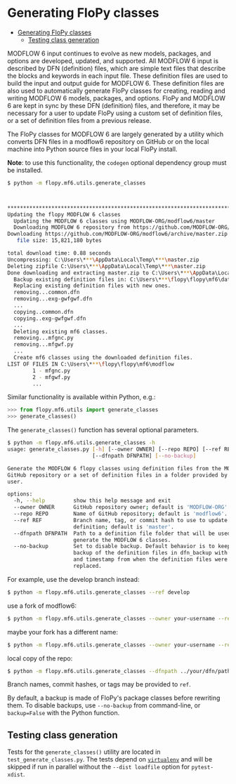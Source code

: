# Generating FloPy classes

<!-- START doctoc generated TOC please keep comment here to allow auto update -->
<!-- DON'T EDIT THIS SECTION, INSTEAD RE-RUN doctoc TO UPDATE -->

- [Generating FloPy classes](#generating-flopy-classes)
  - [Testing class generation](#testing-class-generation)

<!-- END doctoc generated TOC please keep comment here to allow auto update -->

MODFLOW 6 input continues to evolve as new models, packages, and options are developed, updated, and supported. All MODFLOW 6 input is described by DFN (definition) files, which are simple text files that describe the blocks and keywords in each input file. These definition files are used to build the input and output guide for MODFLOW 6. These definition files are also used to automatically generate FloPy classes for creating, reading and writing MODFLOW 6 models, packages, and options.  FloPy and MODFLOW 6 are kept in sync by these DFN (definition) files, and therefore, it may be necessary for a user to update FloPy using a custom set of definition files, or a set of definition files from a previous release.

The FloPy classes for MODFLOW 6 are largely generated by a utility which converts DFN files in a modflow6 repository on GitHub or on the local machine into Python source files in your local FloPy install.

**Note**: to use this functionality, the `codegen` optional dependency group must be installed.

```bash
$ python -m flopy.mf6.utils.generate_classes



************************************************************************
Updating the flopy MODFLOW 6 classes
  Updating the MODFLOW 6 classes using MODFLOW-ORG/modflow6/master
  Downloading MODFLOW 6 repository from https://github.com/MODFLOW-ORG/modflow6/archive/master.zip
Downloading https://github.com/MODFLOW-ORG/modflow6/archive/master.zip
   file size: 15,821,180 bytes

total download time: 0.88 seconds
Uncompressing: C:\Users\***\AppData\Local\Temp\***\master.zip
Deleting zipfile C:\Users\***\AppData\Local\Temp\***\master.zip
Done downloading and extracting master.zip to C:\Users\***\AppData\Local\Temp\***
  Backup existing definition files in: C:\Users\***\flopy\flopy\mf6\data\dfn
  Replacing existing definition files with new ones.
  removing...common.dfn    
  removing...exg-gwfgwf.dfn
  ...
  copying..common.dfn
  copying..exg-gwfgwf.dfn
  ...
  Deleting existing mf6 classes.
  removing...mfgnc.py
  removing...mfgwf.py
  ...
  Create mf6 classes using the downloaded definition files.
LIST OF FILES IN C:\Users\***\flopy\flopy\mf6\modflow
        1 - mfgnc.py
        2 - mfgwf.py
        ...
```
Similar functionality is available within Python, e.g.:
```python
>>> from flopy.mf6.utils import generate_classes
>>> generate_classes()
```

The `generate_classes()` function has several optional parameters.

```bash
$ python -m flopy.mf6.utils.generate_classes -h
usage: generate_classes.py [-h] [--owner OWNER] [--repo REPO] [--ref REF]
                           [--dfnpath DFNPATH] [--no-backup]

Generate the MODFLOW 6 flopy classes using definition files from the MODFLOW 6
GitHub repository or a set of definition files in a folder provided by the
user.

options:
  -h, --help         show this help message and exit
  --owner OWNER      GitHub repository owner; default is 'MODFLOW-ORG'.
  --repo REPO        Name of GitHub repository; default is 'modflow6'.
  --ref REF          Branch name, tag, or commit hash to use to update the
                     definition; default is 'master'.
  --dfnpath DFNPATH  Path to a definition file folder that will be used to
                     generate the MODFLOW 6 classes.
  --no-backup        Set to disable backup. Default behavior is to keep a
                     backup of the definition files in dfn_backup with a date
                     and timestamp from when the definition files were
                     replaced.
```

For example, use the develop branch instead:
```bash
$ python -m flopy.mf6.utils.generate_classes --ref develop
```
use a fork of modflow6:
```bash
$ python -m flopy.mf6.utils.generate_classes --owner your-username --ref your-branch
```
maybe your fork has a different name:
```bash
$ python -m flopy.mf6.utils.generate_classes --owner your-username --repo your-modflow6 --ref your-branch
```
local copy of the repo:
```bash
$ python -m flopy.mf6.utils.generate_classes --dfnpath ../your/dfn/path
```

Branch names, commit hashes, or tags may be provided to `ref`.

By default, a backup is made of FloPy's package classes before rewriting them. To disable backups, use `--no-backup` from command-line, or `backup=False` with the Python function.

## Testing class generation

Tests for the `generate_classes()` utility are located in `test_generate_classes.py`. The tests depend on [`virtualenv`](https://pypi.org/project/virtualenv/) and will be skipped if run in parallel without the `--dist loadfile` option for `pytest-xdist`.